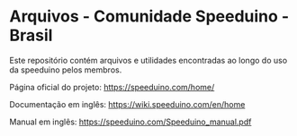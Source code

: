 # Arquivos - Comunidade Speeduino - Brasil

Este repositório contém arquivos e utilidades encontradas ao longo do uso da speeduino pelos membros.

Página oficial do projeto:
https://speeduino.com/home/

Documentação em inglês:
https://wiki.speeduino.com/en/home

Manual em inglês:
https://speeduino.com/Speeduino_manual.pdf
